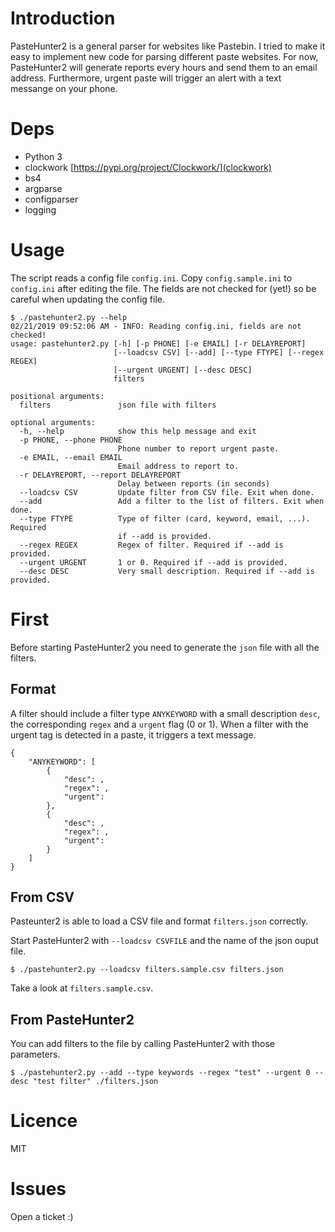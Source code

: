 # Introduction
PasteHunter2 is a general parser for websites like Pastebin. I tried to make it easy to implement new code for parsing different paste websites. For now, PasteHunter2 will generate reports every hours and send them to an email address. Furthermore, urgent paste will trigger an alert with a text messange on your phone.

# Deps
- Python 3
- clockwork [https://pypi.org/project/Clockwork/](clockwork)
- bs4
- argparse
- configparser
- logging

# Usage
The script reads a config file `config.ini`. Copy `config.sample.ini` to `config.ini` after editing the file. The fields are not checked for (yet!) so be careful when updating the config file. 

```
$ ./pastehunter2.py --help
02/21/2019 09:52:06 AM - INFO: Reading config.ini, fields are not checked!
usage: pastehunter2.py [-h] [-p PHONE] [-e EMAIL] [-r DELAYREPORT]
                       [--loadcsv CSV] [--add] [--type FTYPE] [--regex REGEX]
                       [--urgent URGENT] [--desc DESC]
                       filters

positional arguments:
  filters               json file with filters

optional arguments:
  -h, --help            show this help message and exit
  -p PHONE, --phone PHONE
                        Phone number to report urgent paste.
  -e EMAIL, --email EMAIL
                        Email address to report to.
  -r DELAYREPORT, --report DELAYREPORT
                        Delay between reports (in seconds)
  --loadcsv CSV         Update filter from CSV file. Exit when done.
  --add                 Add a filter to the list of filters. Exit when done.
  --type FTYPE          Type of filter (card, keyword, email, ...). Required
                        if --add is provided.
  --regex REGEX         Regex of filter. Required if --add is provided.
  --urgent URGENT       1 or 0. Required if --add is provided.
  --desc DESC           Very small description. Required if --add is provided.
```
# First
Before starting PasteHunter2 you need to generate the `json` file with all the filters.

## Format
A filter should include a filter type `ANYKEYWORD` with a small description `desc`, the corresponding `regex` and a `urgent` flag (0 or 1). When a filter with the urgent tag is detected in a paste, it triggers a text message.
```
{
    "ANYKEYWORD": [
        {
            "desc": ,
            "regex": ,
            "urgent": 
        },
        {
            "desc": ,
            "regex": ,
            "urgent": 
        }
    ]
}
```

## From CSV
Pasteunter2 is able to load a CSV file and format `filters.json` correctly.

Start PasteHunter2 with `--loadcsv CSVFILE` and the name of the json ouput file.
```
$ ./pastehunter2.py --loadcsv filters.sample.csv filters.json
```

Take a look at `filters.sample.csv`.

## From PasteHunter2
You can add filters to the file by calling PasteHunter2 with those parameters.

```
$ ./pastehunter2.py --add --type keywords --regex "test" --urgent 0 --desc "test filter" ./filters.json
```
# Licence
MIT

# Issues
Open a ticket :)
